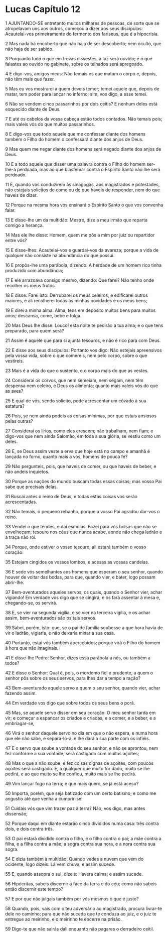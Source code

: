 # Lucas Capítulo 12

1	AJUNTANDO-SE entretanto muitos milhares de pessoas, de sorte que se atropelavam uns aos outros, começou a dizer aos seus discípulos: Acautelai-vos primeiramente do fermento dos fariseus, que é a hipocrisia.

2	Mas nada há encoberto que não haja de ser descoberto; nem oculto, que não haja de ser sabido.

3	Porquanto tudo o que em trevas dissestes, à luz será ouvido; e o que falastes ao ouvido no gabinete, sobre os telhados será apregoado.

4	E digo-vos, amigos meus: Não temais os que matam o corpo e, depois, não têm mais que fazer.

5	Mas eu vos mostrarei a quem deveis temer; temei aquele que, depois de matar, tem poder para lançar no inferno; sim, vos digo, a esse temei.

6	Não se vendem cinco passarinhos por dois ceitis? E nenhum deles está esquecido diante de Deus.

7	E até os cabelos da vossa cabeça estão todos contados. Não temais pois; mais valeis vós do que muitos passarinhos.

8	E digo-vos que todo aquele que me confessar diante dos homens também o Filho do homem o confessará diante dos anjos de Deus.

9	Mas quem me negar diante dos homens será negado diante dos anjos de Deus.

10	E a todo aquele que disser uma palavra contra o Filho do homem ser-lhe-á perdoada, mas ao que blasfemar contra o Espírito Santo não lhe será perdoado.

11	E, quando vos conduzirem às sinagogas, aos magistrados e potestades, não estejais solícitos de como ou do que haveis de responder, nem do que haveis de dizer.

12	Porque na mesma hora vos ensinará o Espírito Santo o que vos convenha falar.

13	E disse-lhe um da multidão: Mestre, dize a meu irmão que reparta comigo a herança.

14	Mas ele lhe disse: Homem, quem me pôs a mim por juiz ou repartidor entre vós?

15	E disse-lhes: Acautelai-vos e guardai-vos da avareza; porque a vida de qualquer não consiste na abundância do que possui.

16	E propôs-lhe uma parábola, dizendo: A herdade de um homem rico tinha produzido com abundância;

17	E ele arrazoava consigo mesmo, dizendo: Que farei? Não tenho onde recolher os meus frutos.

18	E disse: Farei isto: Derrubarei os meus celeiros, e edificarei outros maiores, e ali recolherei todas as minhas novidades e os meus bens;

19	E direi a minha alma: Alma, tens em depósito muitos bens para muitos anos; descansa, come, bebe e folga.

20	Mas Deus lhe disse: Louco! esta noite te pedirão a tua alma; e o que tens preparado, para quem será?

21	Assim é aquele que para si ajunta tesouros, e não é rico para com Deus.

22	E disse aos seus discípulos: Portanto vos digo: Não estejais apreensivos pela vossa vida, sobre o que comereis, nem pelo corpo, sobre o que vestireis.

23	Mais é a vida do que o sustento, e o corpo mais do que as vestes.

24	Considerai os corvos, que nem semeiam, nem segam, nem têm despensa nem celeiro, e Deus os alimenta; quanto mais valeis vós do que as aves?

25	E qual de vós, sendo solícito, pode acrescentar um côvado à sua estatura?

26	Pois, se nem ainda podeis as coisas mínimas, por que estais ansiosos pelas outras?

27	Considerai os lírios, como eles crescem; não trabalham, nem fiam; e digo-vos que nem ainda Salomão, em toda a sua glória, se vestiu como um deles.

28	E, se Deus assim veste a erva que hoje está no campo e amanhã é lançada no forno, quanto mais a vós, homens de pouca fé?

29	Não pergunteis, pois, que haveis de comer, ou que haveis de beber, e não andeis inquietos.

30	Porque as nações do mundo buscam todas essas coisas; mas vosso Pai sabe que precisais delas.

31	Buscai antes o reino de Deus, e todas estas coisas vos serão acrescentadas.

32	Não temais, ó pequeno rebanho, porque a vosso Pai agradou dar-vos o reino.

33	Vendei o que tendes, e dai esmolas. Fazei para vós bolsas que não se envelheçam; tesouro nos céus que nunca acabe, aonde não chega ladrão e a traça não rói.

34	Porque, onde estiver o vosso tesouro, ali estará também o vosso coração.

35	Estejam cingidos os vossos lombos, e acesas as vossas candeias.

36	E sede vós semelhantes aos homens que esperam o seu senhor, quando houver de voltar das bodas, para que, quando vier, e bater, logo possam abrir-lhe.

37	Bem-aventurados aqueles servos, os quais, quando o Senhor vier, achar vigiando! Em verdade vos digo que se cingirá, e os fará assentar à mesa e, chegando-se, os servirá.

38	E, se vier na segunda vigília, e se vier na terceira vigília, e os achar assim, bem-aventurados são os tais servos.

39	Sabei, porém, isto: que, se o pai de família soubesse a que hora havia de vir o ladrão, vigiaria, e não deixaria minar a sua casa.

40	Portanto, estai vós também apercebidos; porque virá o Filho do homem à hora que não imaginais.

41	E disse-lhe Pedro: Senhor, dizes essa parábola a nós, ou também a todos?

42	E disse o Senhor: Qual é, pois, o mordomo fiel e prudente, a quem o senhor pôs sobre os seus servos, para lhes dar a tempo a ração?

43	Bem-aventurado aquele servo a quem o seu senhor, quando vier, achar fazendo assim.

44	Em verdade vos digo que sobre todos os seus bens o porá.

45	Mas, se aquele servo disser em seu coração: O meu senhor tarda em vir; e começar a espancar os criados e criadas, e a comer, e a beber, e a embriagar-se,

46	Virá o senhor daquele servo no dia em que o não espera, e numa hora que ele não sabe, e separá-lo-á, e lhe dará a sua parte com os infiéis.

47	E o servo que soube a vontade do seu senhor, e não se aprontou, nem fez conforme a sua vontade, será castigado com muitos açoites;

48	Mas o que a não soube, e fez coisas dignas de açoites, com poucos açoites será castigado. E, a qualquer que muito for dado, muito se lhe pedirá, e ao que muito se lhe confiou, muito mais se lhe pedirá.

49	Vim lançar fogo na terra; e que mais quero, se já está aceso?

50	Importa, porém, que seja batizado com um certo batismo; e como me angustio até que venha a cumprir-se!

51	Cuidais vós que vim trazer paz à terra? Não, vos digo, mas antes dissensão;

52	Porque daqui em diante estarão cinco divididos numa casa: três contra dois, e dois contra três.

53	O pai estará dividido contra o filho, e o filho contra o pai; a mãe contra a filha, e a filha contra a mãe; a sogra contra sua nora, e a nora contra sua sogra.

54	E dizia também à multidão: Quando vedes a nuvem que vem do ocidente, logo dizeis: Lá vem chuva, e assim sucede.

55	E, quando assopra o sul, dizeis: Haverá calma; e assim sucede.

56	Hipócritas, sabeis discernir a face da terra e do céu; como não sabeis então discernir este tempo?

57	E por que não julgais também por vós mesmos o que é justo?

58	Quando, pois, vais com o teu adversário ao magistrado, procura livrar-te dele no caminho; para que não suceda que te conduza ao juiz, e o juiz te entregue ao meirinho, e o meirinho te encerre na prisão.

59	Digo-te que não sairás dali enquanto não pagares o derradeiro ceitil.

